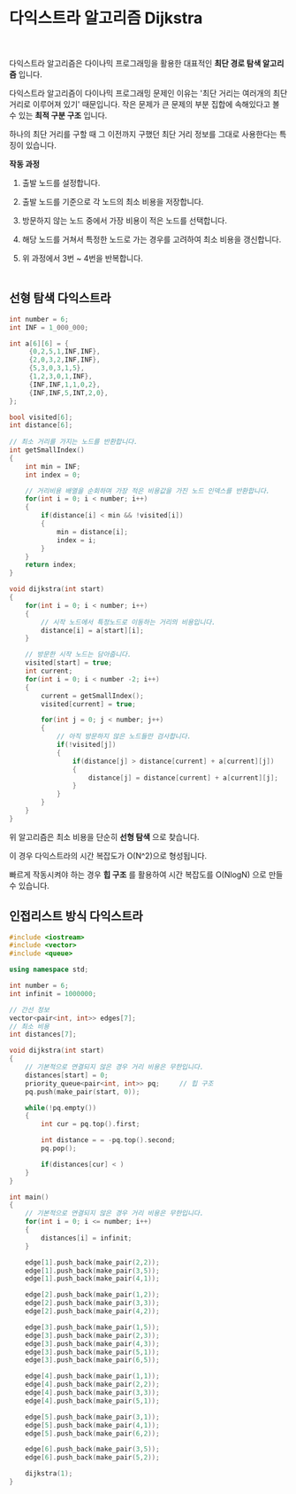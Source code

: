 # __다익스트라 알고리즘 Dijkstra__<br><br>

다익스트라 알고리즘은 다이나믹 프로그래밍을 활용한 대표적인 __최단 경로 탐색 알고리즘__ 입니다.

다익스트라 알고리즘이 다이나믹 프로그래밍 문제인 이유는 '최단 거리는 여러개의 최단 거리로 이루어져 있기' 때문입니다. 작은 문제가 큰 문제의 부분 집합에 속해있다고 볼 수 있는 __최적 구분 구조__ 입니다.

하나의 최단 거리를 구할 때 그 이전까지 구했던 최단 거리 정보를 그대로 사용한다는 특징이 있습니다.

__작동 과정__

1. 출발 노드를 설정합니다.

2. 출발 노드를 기준으로 각 노드의 최소 비용을 저장합니다.

3. 방문하지 않는 노드 중에서 가장 비용이 적은 노드를 선택합니다.

4. 해당 노드를 거쳐서 특정한 노드로 가는 경우를 고려하여 최소 비용을 갱신합니다.

5. 위 과정에서 3번 ~ 4번을 반복합니다.<br><br>


## __선형 탐색 다익스트라__

```c++
int number = 6;
int INF = 1_000_000;

int a[6][6] = {
     {0,2,5,1,INF,INF},
     {2,0,3,2,INF,INF},
     {5,3,0,3,1,5},
     {1,2,3,0,1,INF},
     {INF,INF,1,1,0,2},
     {INF,INF,5,INT,2,0},
};

bool visited[6];
int distance[6];
   
// 최소 거리를 가지는 노드를 반환합니다.
int getSmallIndex()
{
    int min = INF;
    int index = 0;

    // 거리비용 배열을 순회하며 가장 적은 비용값을 가진 노드 인덱스를 반환합니다.
    for(int i = 0; i < number; i++)
    {
        if(distance[i] < min && !visited[i])
        {
            min = distance[i];
            index = i;
        }
    }
    return index;
}

void dijkstra(int start)
{
    for(int i = 0; i < number; i++)
    {
        // 시작 노드에서 특정노드로 이동하는 거리의 비용입니다. 
        distance[i] = a[start][i];
    }

    // 방문한 시작 노드는 담아줍니다.
    visited[start] = true;
    int current;
    for(int i = 0; i < number -2; i++)
    {
        current = getSmallIndex();
        visited[current] = true;

        for(int j = 0; j < number; j++)
        {
            // 아직 방문하지 않은 노드들만 검사합니다.
            if(!visited[j])
            {
                if(distance[j] > distance[current] + a[current][j])
                {
                    distance[j] = distance[current] + a[current][j];
                }
            }
        }
    }
}
```
위 알고리즘은 최소 비용을 단순히 __선형 탐색__ 으로 찾습니다.

이 경우 다익스트라의 시간 복잡도가 O(N^2)으로 형성됩니다.

빠르게 작동시켜야 하는 경우 __힙 구조__ 를 활용하여 시간 복잡도를 O(NlogN) 으로 만들 수 있습니다.

## __인접리스트 방식 다익스트라__

```c++
#include <iostream>
#include <vector>
#include <queue>

using namespace std;

int number = 6;
int infinit = 1000000;

// 간선 정보
vector<pair<int, int>> edges[7];
// 최소 비용
int distances[7];

void dijkstra(int start)
{
    // 기본적으로 연결되지 않은 경우 거리 비용은 무한입니다.
    distances[start] = 0;
    priority_queue<pair<int, int>> pq;     // 힙 구조
    pq.push(make_pair(start, 0));

    while(!pq.empty())
    {
        int cur = pq.top().first;

        int distance = = -pq.top().second;
        pq.pop();

        if(distances[cur] < )
    }
}

int main()
{
    // 기본적으로 연결되지 않은 경우 거리 비용은 무한입니다.
    for(int i = 0; i <= number; i++)
    {
        distances[i] = infinit;
    }

    edge[1].push_back(make_pair(2,2));
    edge[1].push_back(make_pair(3,5));
    edge[1].push_back(make_pair(4,1));

    edge[2].push_back(make_pair(1,2));
    edge[2].push_back(make_pair(3,3));
    edge[2].push_back(make_pair(4,2));

    edge[3].push_back(make_pair(1,5));
    edge[3].push_back(make_pair(2,3));
    edge[3].push_back(make_pair(4,3));
    edge[3].push_back(make_pair(5,1));
    edge[3].push_back(make_pair(6,5));

    edge[4].push_back(make_pair(1,1));
    edge[4].push_back(make_pair(2,2));
    edge[4].push_back(make_pair(3,3));
    edge[4].push_back(make_pair(5,1));

    edge[5].push_back(make_pair(3,1));
    edge[5].push_back(make_pair(4,1));
    edge[5].push_back(make_pair(6,2));

    edge[6].push_back(make_pair(3,5));
    edge[6].push_back(make_pair(5,2));

    dijkstra(1);
}

```